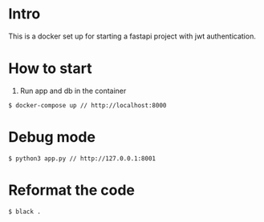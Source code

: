 # Intro
This is a docker set up for starting a fastapi project with jwt authentication.
# How to start
1. Run app and db in the container
```
$ docker-compose up // http://localhost:8000
```
# Debug mode
```
$ python3 app.py // http://127.0.0.1:8001
```
# Reformat the code
```
$ black . 
```
